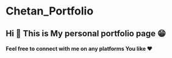 # Chetan_Portfolio


<h2>Hi 👋 This is My personal portfolio page 😁</h2> 

<h4>Feel free to connect with me on any platforms You like ❤</h4>